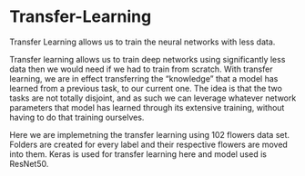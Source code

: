 # Transfer-Learning
Transfer Learning  allows us to train the neural networks with less data.


Transfer learning allows us to train deep networks using significantly less data then we would need if we had to train from scratch.
With transfer learning, we are in effect transferring the “knowledge” that a model has learned from a previous task, to our 
current one. The idea is that the two tasks are not totally disjoint, and as such we can leverage whatever network parameters that 
model has learned through its extensive training, without having to do that training ourselves.

Here we are implemetning the transfer learning using 102 flowers data set. Folders are created for every label and their respective 
flowers are moved into them. Keras is used for transfer learning here and model used is ResNet50.

